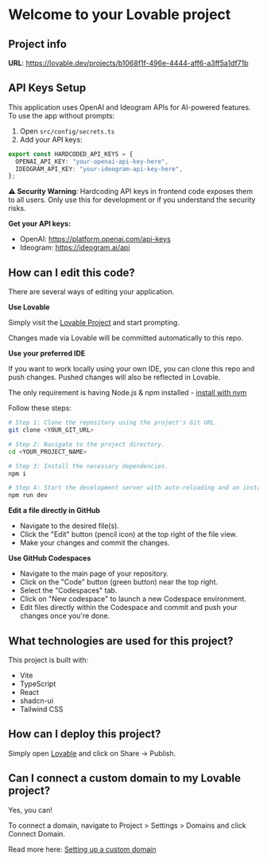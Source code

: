 # Welcome to your Lovable project

## Project info

**URL**: https://lovable.dev/projects/b1068f1f-496e-4444-aff6-a3ff5a1df71b

## API Keys Setup

This application uses OpenAI and Ideogram APIs for AI-powered features. To use the app without prompts:

1. Open `src/config/secrets.ts`
2. Add your API keys:

```typescript
export const HARDCODED_API_KEYS = {
  OPENAI_API_KEY: "your-openai-api-key-here",
  IDEOGRAM_API_KEY: "your-ideogram-api-key-here",
};
```

**⚠️ Security Warning**: Hardcoding API keys in frontend code exposes them to all users. Only use this for development or if you understand the security risks.

**Get your API keys:**
- OpenAI: https://platform.openai.com/api-keys
- Ideogram: https://ideogram.ai/api

## How can I edit this code?

There are several ways of editing your application.

**Use Lovable**

Simply visit the [Lovable Project](https://lovable.dev/projects/b1068f1f-496e-4444-aff6-a3ff5a1df71b) and start prompting.

Changes made via Lovable will be committed automatically to this repo.

**Use your preferred IDE**

If you want to work locally using your own IDE, you can clone this repo and push changes. Pushed changes will also be reflected in Lovable.

The only requirement is having Node.js & npm installed - [install with nvm](https://github.com/nvm-sh/nvm#installing-and-updating)

Follow these steps:

```sh
# Step 1: Clone the repository using the project's Git URL.
git clone <YOUR_GIT_URL>

# Step 2: Navigate to the project directory.
cd <YOUR_PROJECT_NAME>

# Step 3: Install the necessary dependencies.
npm i

# Step 4: Start the development server with auto-reloading and an instant preview.
npm run dev
```

**Edit a file directly in GitHub**

- Navigate to the desired file(s).
- Click the "Edit" button (pencil icon) at the top right of the file view.
- Make your changes and commit the changes.

**Use GitHub Codespaces**

- Navigate to the main page of your repository.
- Click on the "Code" button (green button) near the top right.
- Select the "Codespaces" tab.
- Click on "New codespace" to launch a new Codespace environment.
- Edit files directly within the Codespace and commit and push your changes once you're done.

## What technologies are used for this project?

This project is built with:

- Vite
- TypeScript
- React
- shadcn-ui
- Tailwind CSS

## How can I deploy this project?

Simply open [Lovable](https://lovable.dev/projects/b1068f1f-496e-4444-aff6-a3ff5a1df71b) and click on Share -> Publish.

## Can I connect a custom domain to my Lovable project?

Yes, you can!

To connect a domain, navigate to Project > Settings > Domains and click Connect Domain.

Read more here: [Setting up a custom domain](https://docs.lovable.dev/tips-tricks/custom-domain#step-by-step-guide)